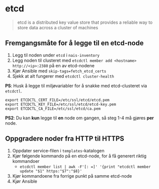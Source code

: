 etcd
====

> etcd is a distributed key value store that provides a reliable way to store data across a cluster of machines


## Fremgangsmåte for å legge til en etcd-node

1. Legg til noden under `etcd` i `nais-inventory`
2. Legg noden til clusteret med `etcdctl member add <hostname> http://<ip>:2380` på en av etcd-nodene
3. Kjør Ansible med `skip-tags=fetch_etcd_certs`
4. Sjekk at alt fungerer med `etcdctl cluster-health`


**PS**: Husk å legge til miljøvariabler for å snakke med etcd-clusteret via `etcdctl`.

```
export ETCDCTL_CERT_FILE=/etc/ssl/etcd/etcd.pem
export ETCDCTL_KEY_FILE=/etc/ssl/etcd/etcd-key.pem
export ETCDCTL_CA_FILE=/etc/ssl/etcd/ca.pem
```

**PS2**: Du kan **kun** legge til **en** node om gangen, så steg 1-4 må gjøres **per** node.


## Oppgradere noder fra HTTP til HTTPS

1. Oppdater service-filen i `templates`-katalogen
2. Kjør følgende kommando på en etcd-node, for å få generert riktig kommandoer
   * `etcdctl member list | awk -F'[: =]' '{print "etcdctl member update "$1" https:"$7":"$8}'`
3. Kjør kommandoene fra forrige punkt på samme etcd-node
4. Kjør Ansible
